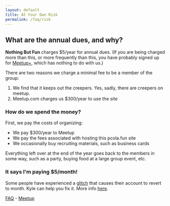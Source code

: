 ```yaml
---
layout: default
title: At Your Own Risk
permalink: /faq/risk
---
```


## What are the annual dues, and why?

**Nothing But Fun** charges $5/year for annual dues. (If you are being charged more than this, or more frequently than this, you have probably signed up for <a href="/faq/plus">Meetup+</a>, which has nothing to do with us.)

There are two reasons we charge a minimal fee to be a member of the group:
1) We find that it keeps out the creepers. Yes, sadly, there are creepers on meetup.
2) Meetup.com charges us $300/year to use the site 

### How do we spend the money?

First, we pay the costs of organizing:
- We pay $300/year to Meetup
- We pay the fees associated with hosting this pcola.fun site
- We occasionally buy recruiting materials, such as business cards

Everything left over at the end of the year goes back to the members in some way, such as a party, buying food at a large group event, etc.

### It says I'm paying $5/month!

Some people have experienced a <a href="/faq/glitch">glitch</a> that causes their account to revert to month.  Kyle can help you fix it. More info <a href="/faq/glitch">here</a>.

<a href="/faq">FAQ</a> - <a href="https://meetup.com/pcola-fun">Meetup</a>

